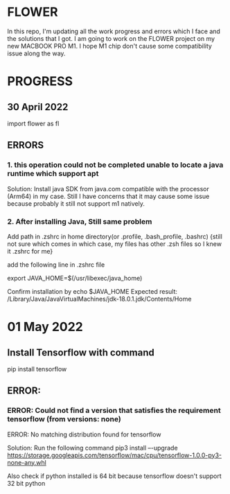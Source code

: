# FLOWER
In this repo, I'm updating all the work progress and errors which I face and the solutions that I got.
I am going to work on the FLOWER project on my new MACBOOK PRO M1. I hope M1 chip don't cause some compatibility issue along the way.


# PROGRESS
## 30 April 2022
import flower as fl

## ERRORS

### 1. this operation could not be completed unable to locate a java runtime which support apt
  Solution: Install java SDK from java.com compatible with the processor (Arm64) in my case. Still I have concerns that it may cause some issue because probably it still not support m1 natively.
  
### 2. After installing Java, Still same problem
  Add path in .zshrc in home directory(or .profile, .bash_profile, .bashrc) {still not sure which comes in which case, my files has other .zsh files so I knew it .zshrc for me}
  
  add the following line in .zshrc file
  
  export JAVA_HOME=$(/usr/libexec/java_home)
  
  Confirm installation by echo $JAVA_HOME
  Expected result: /Library/Java/JavaVirtualMachines/jdk-18.0.1.jdk/Contents/Home
  
  
# 01 May 2022

## Install Tensorflow with command
  pip install tensorflow
  
## ERROR:

### ERROR: Could not find a version that satisfies the requirement tensorflow (from versions: none)
ERROR: No matching distribution found for tensorflow

Solution: Run the following command
pip3 install –-upgrade https://storage.googleapis.com/tensorflow/mac/cpu/tensorflow-1.0.0-py3-none-any.whl

Also check if python installed is 64 bit because tensorflow doesn't support 32 bit python
  
